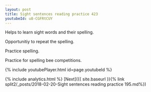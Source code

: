 ```yaml
---
layout: post
title: Sight sentences reading practice 423
youtubeId: u8-CGFRtCUY
---
```

 
 
Helps to learn sight words and their spelling.

Opportunitiy to repeat the spelling. 

Practice spelling. 
 
Practice for spelling bee competitions. 
 
{% include youtubePlayer.html id=page.youtubeId %}
 
 
{% include analytics.html %} 
[Next]({{ site.baseurl }}{% link  split2/_posts/2018-02-20-Sight sentences reading practice 195.md%})
 
